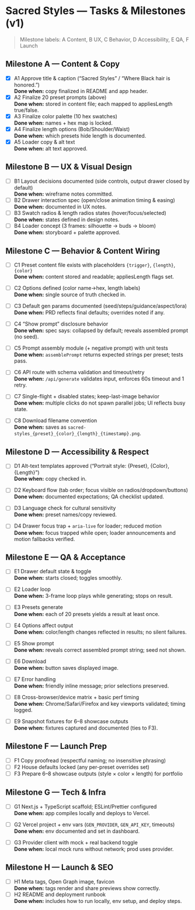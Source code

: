 # Sacred Styles — Tasks & Milestones (v1)

> Milestone labels: A Content, B UX, C Behavior, D Accessibility, E QA, F Launch

## Milestone A — Content & Copy
- [x] A1 Approve title & caption (“Sacred Styles” / “Where Black hair is honored.”)  
  **Done when:** copy finalized in README and app header.
- [x] A2 Finalize 20 preset prompts (above)  
  **Done when:** stored in content file; each mapped to appliesLength true/false.
- [x] A3 Finalize color palette (10 hex swatches)  
  **Done when:** names + hex map is locked.
- [x] A4 Finalize length options (Bob/Shoulder/Waist)  
  **Done when:** which presets hide length is documented.
- [x] A5 Loader copy & alt text  
  **Done when:** alt text approved.

## Milestone B — UX & Visual Design
- [ ] B1 Layout decisions documented (side controls, output drawer closed by default)  
  **Done when:** wireframe notes committed.
- [ ] B2 Drawer interaction spec (open/close animation timing & easing)  
  **Done when:** documented in UX notes.
- [ ] B3 Swatch radios & length radios states (hover/focus/selected)  
  **Done when:** states defined in design notes.
- [ ] B4 Loader concept (3 frames: silhouette → buds → bloom)  
  **Done when:** storyboard + palette approved.

## Milestone C — Behavior & Content Wiring
- [ ] C1 Preset content file exists with placeholders `{trigger}`, `{length}`, `{color}`  
  **Done when:** content stored and readable; appliesLength flags set.
- [ ] C2 Options defined (color name→hex, length labels)  
  **Done when:** single source of truth checked in.
- [ ] C3 Default gen params documented (seed/steps/guidance/aspect/lora)  
  **Done when:** PRD reflects final defaults; overrides noted if any.
- [ ] C4 “Show prompt” disclosure behavior  
  **Done when:** spec says: collapsed by default; reveals assembled prompt (no seed).

- [ ] C5 Prompt assembly module (+ negative prompt) with unit tests  
  **Done when:** `assemblePrompt` returns expected strings per preset; tests pass.
- [ ] C6 API route with schema validation and timeout/retry  
  **Done when:** `/api/generate` validates input, enforces 60s timeout and 1 retry.
- [ ] C7 Single-flight + disabled states; keep-last-image behavior  
  **Done when:** multiple clicks do not spawn parallel jobs; UI reflects busy state.
- [ ] C8 Download filename convention  
  **Done when:** saves as `sacred-styles_{preset}_{color}_{length}_{timestamp}.png`.

## Milestone D — Accessibility & Respect
- [ ] D1 Alt-text templates approved (“Portrait style: {Preset}, {Color}, {Length}”)  
  **Done when:** copy checked in.
- [ ] D2 Keyboard flow (tab order; focus visible on radios/dropdown/buttons)  
  **Done when:** documented expectations; QA checklist updated.
- [ ] D3 Language check for cultural sensitivity  
  **Done when:** preset names/copy reviewed.

- [ ] D4 Drawer focus trap + `aria-live` for loader; reduced motion  
  **Done when:** focus trapped while open; loader announcements and motion fallbacks verified.

## Milestone E — QA & Acceptance
- [ ] E1 Drawer default state & toggle  
  **Done when:** starts closed; toggles smoothly.
- [ ] E2 Loader loop  
  **Done when:** 3-frame loop plays while generating; stops on result.
- [ ] E3 Presets generate  
  **Done when:** each of 20 presets yields a result at least once.
- [ ] E4 Options affect output  
  **Done when:** color/length changes reflected in results; no silent failures.
- [ ] E5 Show prompt  
  **Done when:** reveals correct assembled prompt string; seed not shown.
- [ ] E6 Download  
  **Done when:** button saves displayed image.
- [ ] E7 Error handling  
  **Done when:** friendly inline message; prior selections preserved.

- [ ] E8 Cross-browser/device matrix + basic perf timing  
  **Done when:** Chrome/Safari/Firefox and key viewports validated; timing logged.
- [ ] E9 Snapshot fixtures for 6–8 showcase outputs  
  **Done when:** fixtures captured and documented (ties to F3).

## Milestone F — Launch Prep
- [ ] F1 Copy proofread (respectful naming; no insensitive phrasing)
- [ ] F2 House defaults locked (any per-preset overrides set)
- [ ] F3 Prepare 6–8 showcase outputs (style × color × length) for portfolio

## Milestone G — Tech & Infra
- [ ] G1 Next.js + TypeScript scaffold; ESLint/Prettier configured  
  **Done when:** app compiles locally and deploys to Vercel.
- [ ] G2 Vercel project + env vars (`GEN_PROVIDER`, `GEN_API_KEY`, timeouts)  
  **Done when:** env documented and set in dashboard.
- [ ] G3 Provider client with mock + real backend toggle  
  **Done when:** local mock runs without network; prod uses provider.


## Milestone H — Launch & SEO
- [ ] H1 Meta tags, Open Graph image, favicon  
  **Done when:** tags render and share previews show correctly.
- [ ] H2 README and deployment runbook  
  **Done when:** includes how to run locally, env setup, and deploy steps.
